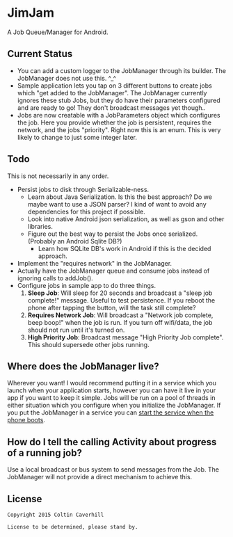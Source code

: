 JimJam
======

A Job Queue/Manager for Android.

Current Status
--------------

* You can add a custom logger to the JobManager through its builder. The JobManager does not use this. ^_^
* Sample application lets you tap on 3 different buttons to create jobs which "get added to the JobManager". The JobManager currently ignores these stub Jobs, but they do have their parameters configured and are ready to go! They don't broadcast messages yet though..
* Jobs are now creatable with a JobParameters object which configures the job. Here you provide whether the job is persistent, requires the network, and the jobs "priority". Right now this is an enum. This is very likely to change to just some integer later.

Todo
----

This is not necessarily in any order.

* Persist jobs to disk through Serializable-ness.
  * Learn about Java Serialization. Is this the best approach? Do we maybe want to use a JSON parser? I kind of want to avoid any dependencies for this project if possible.
  * Look into native Android json serialization, as well as gson and other libraries.
  * Figure out the best way to persist the Jobs once serialized. (Probably an Android Sqlite DB?)
    * Learn how SQLite DB's work in Android if this is the decided approach.
* Implement the "requires network" in the JobManager.
* Actually have the JobManager queue and consume jobs instead of ignoring calls to addJob().
* Configure jobs in sample app to do three things.
  1. **Sleep Job**: Will sleep for 20 seconds and broadcast a "sleep job complete!" message. Useful to test persistence. If you reboot the phone after tapping the button, will the task still complete?
  1. **Requires Network Job**: Will broadcast a "Network job complete, beep boop!" when the job is run. If you turn off wifi/data, the job should not run until it's turned on.
  1. **High Priority Job**: Broadcast message "High Priority Job complete". This should supersede other jobs running.
  
Where does the JobManager live?
-------------------------------
Wherever you want! I would recommend putting it in a service which you launch when your application starts, however you can have it live in your app if you want to keep it simple. Jobs will be run on a pool of threads in either situation which you configure when you initialize the JobManager. If you put the JobManager in a service you can [start the service when the phone boots](http://stackoverflow.com/questions/2784441/trying-to-start-a-service-on-boot-on-android).

How do I tell the calling Activity about progress of a running job?
-------------------------------------------------------------------

Use a local broadcast or bus system to send messages from the Job. The JobManager will not provide a direct mechanism to achieve this.

License
-------

	Copyright 2015 Coltin Caverhill

	License to be determined, please stand by.
